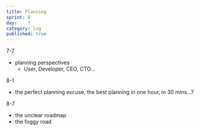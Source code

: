 ```yaml
---
title: Planning
sprint: 8
day:	7
category: log
published: true
---
```


7-7
- planning perspectives
	- User, Developer, CEO, CTO...

8-1
- the perfect planning excuse, the best planning in one hour, in 30 mins...?

8-7
- the unclear roadmap
- the foggy road